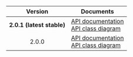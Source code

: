 | Version | Documents |
|:---:|---|
| **2.0.1 (latest stable)** | [API documentation](latest-stable)<br>[API class diagram](2.0.1/api_class_diagram.svg) |
| 2.0.0 | [API documentation](2.0.0)<br>[API class diagram](2.0.0/api_class_diagram.svg) |
